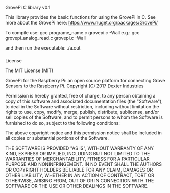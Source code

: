GrovePi C library
v0.1

This library provides the basic functions for using the GrovePi in C.  See more about the GrovePi here:  https://www.nuget.org/packages/GrovePi/

To compile use:
gcc programe_name.c grovepi.c -Wall
e.g.: gcc grovepi_analog_read.c grovepi.c -Wall

and then run the executable:
./a.out

###
License

The MIT License (MIT)

GrovePi for the Raspberry Pi: an open source platform for connecting Grove Sensors to the Raspberry Pi.
Copyright (C) 2017  Dexter Industries

Permission is hereby granted, free of charge, to any person obtaining a copy
of this software and associated documentation files (the "Software"), to deal
in the Software without restriction, including without limitation the rights
to use, copy, modify, merge, publish, distribute, sublicense, and/or sell
copies of the Software, and to permit persons to whom the Software is
furnished to do so, subject to the following conditions:

The above copyright notice and this permission notice shall be included in
all copies or substantial portions of the Software.

THE SOFTWARE IS PROVIDED "AS IS", WITHOUT WARRANTY OF ANY KIND, EXPRESS OR
IMPLIED, INCLUDING BUT NOT LIMITED TO THE WARRANTIES OF MERCHANTABILITY,
FITNESS FOR A PARTICULAR PURPOSE AND NONINFRINGEMENT. IN NO EVENT SHALL THE
AUTHORS OR COPYRIGHT HOLDERS BE LIABLE FOR ANY CLAIM, DAMAGES OR OTHER
LIABILITY, WHETHER IN AN ACTION OF CONTRACT, TORT OR OTHERWISE, ARISING FROM,
OUT OF OR IN CONNECTION WITH THE SOFTWARE OR THE USE OR OTHER DEALINGS IN
THE SOFTWARE.